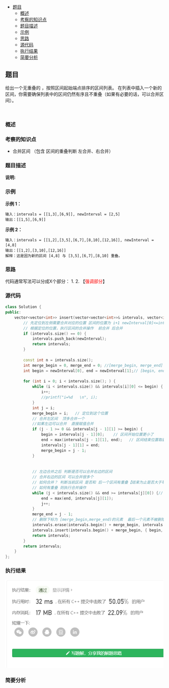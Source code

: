 <!-- TOC -->

- [题目](#题目)
  - [概述](#概述)
  - [考察的知识点](#考察的知识点)
  - [题目描述](#题目描述)
  - [示例](#示例)
  - [思路](#思路)
  - [源代码](#源代码)
  - [执行结果](#执行结果)
  - [简要分析](#简要分析)

<!-- /TOC -->
## 题目
给出一个无重叠的 ，按照区间起始端点排序的区间列表。
在列表中插入一个新的区间，你需要确保列表中的区间仍然有序且不重叠（如果有必要的话，可以合并区间）。

 
### 概述

### 考察的知识点
- 合并区间 （包含 区间的重叠判断 左合并、右合并）

### 题目描述

**说明:** 
### 示例



**示例 1：**
```
输入：intervals = [[1,3],[6,9]], newInterval = [2,5]
输出：[[1,5],[6,9]]
```

**示例 2：**
```
输入：intervals = [[1,2],[3,5],[6,7],[8,10],[12,16]], newInterval = [4,8]
输出：[[1,2],[3,10],[12,16]]
解释：这是因为新的区间 [4,8] 与 [3,5],[6,7],[8,10] 重叠。
```

<!-- -->
### 思路
代码通常写法可以分成X个部分：
    1. 
    2. 
【<font color = red>强调部分</font>】
### 源代码
```C++
class Solution {
public:
    vector<vector<int>> insert(vector<vector<int>>& intervals, vector<int>& newInterval) {
        // 先定位到左侧需要合并对应的位置 区间的位置为 i+1 newInterval[0]<=intervals[j][0]  newInterval[0] >= intervals[i][0]
        // 根据定位的位置，执行区间的合并操作  前合并 后合并
        if (intervals.size() == 0) {
            intervals.push_back(newInterval);
            return intervals;
        }

        const int n = intervals.size();
        int merge_begin = 0, merge_end = 0; //[merge_begin, merge_end] 用于表示需要被合并的区间下标的起始位置
        int begin = newInterval[0], end = newInterval[1];// [begin, end] 用于表示需要被合并的区间起始位置

        for (int i = 0; i < intervals.size(); ) {
            while (i < intervals.size() && intervals[i][0] <= begin) {
                i++;
                //printf("i=%d   \n", i);
            }
            int j = i;
            merge_begin = i;   // 定位到这个位置
            // 合并左区间  顶多合并一个
            //如果左边可以合并  直接赋值合并
            if (j - 1 >= 0 && intervals[j - 1][1] >= begin) { 
                begin = intervals[j - 1][0];    // 区间开始位置更小了
                end = max(intervals[j - 1][1], end);   // 区间结束位置取最大值
                intervals[j - 1][1] = end;
                merge_begin = j - 1; 
            }


            // 左边合并之后 判断是否可以合并右边的区间
            // 合并右边的区间 可以合并很多个 
            // 如何合并？ 判断当前区间 是否和 后一个区间有重叠【结束为止是否大于等于 后一个区间的起始位置】
            // 如何有重叠 则执行合并操作
            while (j < intervals.size() && end >= intervals[j][0]) {//
                end = max(end, intervals[j][1]);
                j++;
            }
            merge_end = j - 1;
            // 删除下标为 [merge_begin,merge_end)的元素  最后一个元素不被删除
            intervals.erase(intervals.begin() + merge_begin, intervals.begin() + merge_end + 1); 
            intervals.insert(intervals.begin() + merge_begin, { begin, end });
            return intervals;
        }
        return intervals;
    }
};
```
### 执行结果
![](./images/57%20result_insert.png)
###  简要分析
